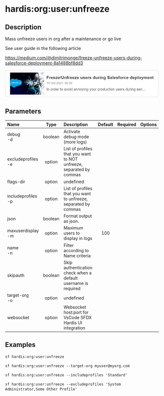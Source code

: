 <!-- This file has been generated with command 'sf hardis:doc:plugin:generate'. Please do not update it manually or it may be overwritten -->
# hardis:org:user:unfreeze

## Description

Mass unfreeze users in org after a maintenance or go live

See user guide in the following article

<https://medium.com/@dimitrimonge/freeze-unfreeze-users-during-salesforce-deployment-8a1488bf8dd3>

[![How to freeze / unfreeze users during a Salesforce deployment](https://github.com/hardisgroupcom/sfdx-hardis/raw/main/docs/assets/images/article-freeze.jpg)](https://medium.com/@dimitrimonge/freeze-unfreeze-users-during-salesforce-deployment-8a1488bf8dd3)

## Parameters

| Name                   |  Type   | Description                                                         | Default | Required | Options |
|:-----------------------|:-------:|:--------------------------------------------------------------------|:-------:|:--------:|:-------:|
| debug<br/>-d           | boolean | Activate debug mode (more logs)                                     |         |          |         |
| excludeprofiles<br/>-e | option  | List of profiles that you want to NOT unfreeze, separated by commas |         |          |         |
| flags-dir              | option  | undefined                                                           |         |          |         |
| includeprofiles<br/>-p | option  | List of profiles that you want to unfreeze, separated by commas     |         |          |         |
| json                   | boolean | Format output as json.                                              |         |          |         |
| maxuserdisplay<br/>-m  | option  | Maximum users to display in logs                                    |   100   |          |         |
| name<br/>-n            | option  | Filter according to Name criteria                                   |         |          |         |
| skipauth               | boolean | Skip authentication check when a default username is required       |         |          |         |
| target-org<br/>-o      | option  | undefined                                                           |         |          |         |
| websocket              | option  | Websocket host:port for VsCode SFDX Hardis UI integration           |         |          |         |

## Examples

```shell
sf hardis:org:user:unfreeze
```

```shell
sf hardis:org:user:unfreeze --target-org myuser@myorg.com
```

```shell
sf hardis:org:user:unfreeze --includeprofiles 'Standard'
```

```shell
sf hardis:org:user:unfreeze --excludeprofiles 'System Administrator,Some Other Profile'
```


